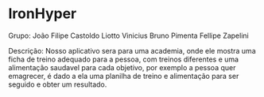 # IronHyper
Grupo:  João Filipe Castoldo Liotto
        Vinicius Bruno Pimenta
        Fellipe Zapelini

Descrição: Nosso aplicativo sera para uma academia, onde ele mostra uma ficha de treino adequado para a pessoa, com treinos diferentes e uma alimentação saudavel para cada objetivo, por exemplo a pessoa quer emagrecer, é dado a ela uma planilha de treino e alimentação para ser seguido e obter um resultado.

